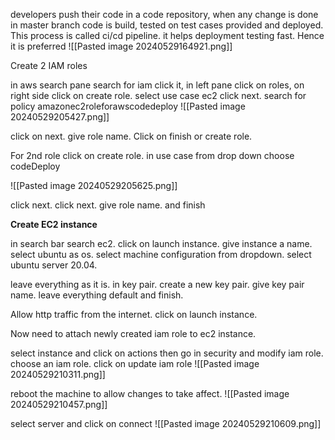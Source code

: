 developers push their code in a code repository, when any change is done in master branch code is build, tested on test cases provided and deployed. This process is called ci/cd pipeline.
it helps deployment testing fast. Hence it is preferred
![[Pasted image 20240529164921.png]]

Create 2 IAM roles

in aws search pane search for iam click it, in left pane click on roles, on right side click on create role.
select use case ec2 click next.
search for policy amazonec2roleforawscodedeploy
![[Pasted image 20240529205427.png]]

click on next.
give role name. Click on finish or create role.

For 2nd role click on create role.
in use case from drop down choose codeDeploy

![[Pasted image 20240529205625.png]]

click next. click next. give role name. and finish



**Create EC2 instance**

in search bar search ec2. click on launch instance. give instance a name. select ubuntu as os. select machine configuration from dropdown. select ubuntu server 20.04.


leave everything as it is. in key pair. create a new key pair. give key pair name. leave everything default and finish.

Allow http traffic from the internet.
click on launch instance.

Now need to attach newly created iam role to ec2 instance.

select instance and click on actions then go in security and modify iam role. choose an iam role. click on update iam role
![[Pasted image 20240529210311.png]] 

reboot the machine to allow changes to take affect.
![[Pasted image 20240529210457.png]] 

select server and click on connect
![[Pasted image 20240529210609.png]]